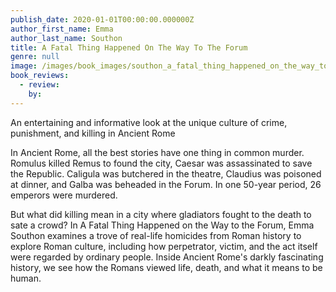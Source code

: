 ```yaml
---
publish_date: 2020-01-01T00:00:00.000000Z
author_first_name: Emma
author_last_name: Southon
title: A Fatal Thing Happened On The Way To The Forum
genre: null
image: /images/book_images/southon_a_fatal_thing_happened_on_the_way_to_the_forum.jpg
book_reviews:
  - review: 
    by: 
---
```

An entertaining and informative look at the unique culture of crime, punishment, and killing in Ancient Rome

In Ancient Rome, all the best stories have one thing in common murder. Romulus killed Remus to found the city, Caesar was assassinated to save the Republic. Caligula was butchered in the theatre, Claudius was poisoned at dinner, and Galba was beheaded in the Forum. In one 50-year period, 26 emperors were murdered.

But what did killing mean in a city where gladiators fought to the death to sate a crowd? In A Fatal Thing Happened on the Way to the Forum, Emma Southon examines a trove of real-life homicides from Roman history to explore Roman culture, including how perpetrator, victim, and the act itself were regarded by ordinary people. Inside Ancient Rome's darkly fascinating history, we see how the Romans viewed life, death, and what it means to be human.